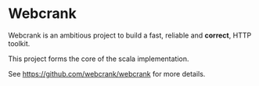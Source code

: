 Webcrank
========

Webcrank is an ambitious project to build a fast, reliable and
__correct__, HTTP toolkit.

This project forms the core of the scala implementation.

See <https://github.com/webcrank/webcrank> for more details.
